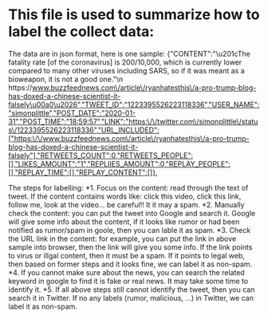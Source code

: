 # This file is used to summarize how to label the collect data:

The data are in json format, here is one sample:
{"CONTENT":"\u201cThe fatality rate [of the coronavirus] is 200\/10,000, which is currently lower compared to many other viruses including SARS, so if it was meant as a bioweapon, it is not a good one.\"\n https:\/\/www.buzzfeednews.com\/article\/ryanhatesthis\/a-pro-trump-blog-has-doxed-a-chinese-scientist-it-falsely\u00a0\u2026","TWEET_ID":"1223395526223118336","USER_NAME":"simonplittle","POST_DATE":"2020-01-31","POST_TIME":"18:59:57","LINK":"https:\/\/twitter.com\/simonplittle\/status\/1223395526223118336","URL_INCLUDED":["https:\/\/www.buzzfeednews.com\/article\/ryanhatesthis\/a-pro-trump-blog-has-doxed-a-chinese-scientist-it-falsely"],"RETWEETS_COUNT":0,"RETWEETS_PEOPLE":[],"LIKES_AMOUNT":"1","REPLIIES_AMOUNT":0,"REPLAY_PEOPLE":[],"REPLAY_TIME":[],"REPLAY_CONTENT":[]},

The steps for labelling:
*1. Focus on the content: read through the text of tweet. If the content contains words like: click this video, click this link, follow me, look at the video... be careful!! It it may a spam.
*2. Manually check the content: you can put the tweet into Google and search it. Google will give some info about the content, if it looks like rumor or had been notified as rumor/spam in goole, then you can lable it as spam.
*3. Check the URL link in the content: for example, you can put the link in above sample into browser, then the link will give you some info. If the link points to virus or illgal content, then it must be a spam. If it points to legal web, then based on former steps and it looks fine, we can label it as non-spam.
*4. If you cannot make sure about the news, you can search the related keyword in google to find it is fake or real news. It may take some time to identify it.
*5. If all above steps still cannot identify the tweet, then you can search it in Twitter. If no any labels (rumor, malicious, ...) in Twitter, we can label it as non-spam.
